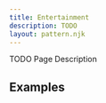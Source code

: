 ```yaml
---
title: Entertainment
description: TODO
layout: pattern.njk
---
```


TODO Page Description

## Examples